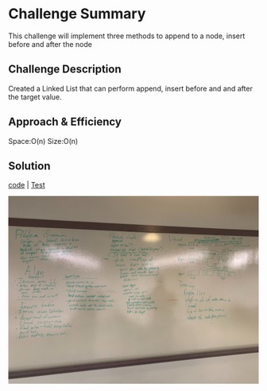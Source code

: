 # Challenge Summary
This challenge will implement three methods to append to a node, insert before and after the node

## Challenge Description
 Created a Linked List that can perform append, insert before and and after the target value.

## Approach & Efficiency
 Space:O(n)
 Size:O(n)

## Solution
[code](../src/main/java/code401Challenges/linkedlist/LinkedList.java) | 
[Test](../src/test/java/code401Challenges/linkedlist/LinkedListTest.java)

![White Board](../assets/linkedlist1.jpg) 


